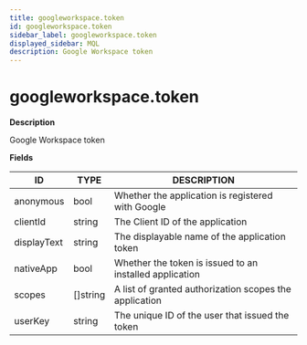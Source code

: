 ```yaml
---
title: googleworkspace.token
id: googleworkspace.token
sidebar_label: googleworkspace.token
displayed_sidebar: MQL
description: Google Workspace token
---
```


# googleworkspace.token

**Description**

Google Workspace token

**Fields**

| ID          | TYPE             | DESCRIPTION                                             |
| ----------- | ---------------- | ------------------------------------------------------- |
| anonymous   | bool             | Whether the application is registered with Google       |
| clientId    | string           | The Client ID of the application                        |
| displayText | string           | The displayable name of the application token           |
| nativeApp   | bool             | Whether the token is issued to an installed application |
| scopes      | &#91;&#93;string | A list of granted authorization scopes the application  |
| userKey     | string           | The unique ID of the user that issued the token         |
